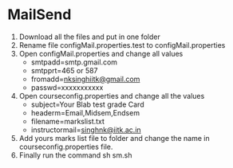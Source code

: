 # MailSend
1. Download all the files and put in one folder
2. Rename file configMail.properties.test to configMail.properties
3. Open configMail.properties and change all values 
    - smtpadd=smtp.gmail.com
    - smtpprt=465 or 587
    - fromadd=nksinghiitk@gmail.com
    - passwd=xxxxxxxxxxx
4. Open courseconfig.properties and change all the values
   - subject=Your Blab test grade Card 
   - headerm=Email,Midsem,Endsem
   - filename=markslist.txt
   - instructormail=singhnk@iitk.ac.in
5. Add yours marks list file to folder and change the name in courseconfig.properties file.
6. Finally run the command sh sm.sh
